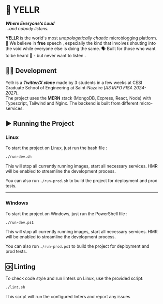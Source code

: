 # 🚨 YELLR
**_Where Everyone’s Loud_**  
*...and nobody listens.*

**YELLR** is the world's most _unapologetically chaotic_ microblogging platform. 🦅 We believe in **free** speech , especially the kind that involves shouting into the void while everyone else is doing the same. 🗣️ Built for those who want to be heard 💪 - but never want to listen .

## 👷‍♂️ Development

Yellr is a _**Twitter/X clone**_ made by 3 students in a few weeks at CESI Graduate School of Engineering at Saint-Nazaire (_A3 INFO FISA 2024-2027_).<br>
The project uses the **MERN** stack (MongoDB, Express, React, Node) with Typescript, Tailwind and Nginx. The backend is built from different micro-services.

## ▶️ Running the Project

### Linux

To start the project on Linux, just run the bash file :

```sh
./run-dev.sh
```

This will stop all currently running images, start all necessary services. HMR will be enabled to streamline the development process.

You can also run `./run-prod.sh` to build the project for deployment and prod tests.

---

### Windows

To start the project on Windows, just run the PowerShell file :

```sh
./run-dev.ps1
```

This will stop all currently running images, start all necessary services. HMR will be enabled to streamline the development process.

You can also run `./run-prod.ps1` to build the project for deployment and prod tests.

## 🆗 Linting

To check code style and run linters on Linux, use the provided script:

```sh
./lint.sh
```

This script will run the configured linters and report any issues.
